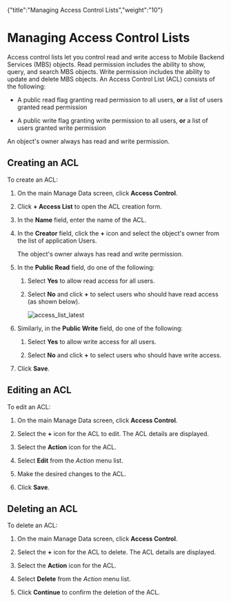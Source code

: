 {"title":"Managing Access Control Lists","weight":"10"} 

# Managing Access Control Lists

Access control lists let you control read and write access to Mobile Backend Services (MBS) objects. Read permission includes the ability to show, query, and search MBS objects. Write permission includes the ability to update and delete MBS objects. An Access Control List (ACL) consists of the following:

*   A public read flag granting read permission to all users, **or** a list of users granted read permission
    
*   A public write flag granting write permission to all users, **or** a list of users granted write permission
    

An object's owner always has read and write permission.

## Creating an ACL

To create an ACL:

1.  On the main Manage Data screen, click **Access Control**.
    
2.  Click **\+ Access List** to open the ACL creation form.
    
3.  In the **Name** field, enter the name of the ACL.
    
4.  In the **Creator** field, click the **+** icon and select the object's owner from the list of application Users.
    
    The object's owner always has read and write permission.
    
5.  In the **Public Read** field, do one of the following:
    
    1.  Select **Yes** to allow read access for all users.
        
    2.  Select **No** and click **+** to select users who should have read access (as shown below).
        
        ![access_list_latest](/Images/appc/download/attachments/60145275/access_list_latest.png)
6.  Similarly, in the **Public Write** field, do one of the following:
    
    1.  Select **Yes** to allow write access for all users.
        
    2.  Select **No** and click **+** to select users who should have write access.
        
7.  Click **Save**.
    

## Editing an ACL

To edit an ACL:

1.  On the main Manage Data screen, click **Access Control**.
    
2.  Select the **+** icon for the ACL to edit. The ACL details are displayed.
    
3.  Select the **Action** icon for the ACL.
    
4.  Select **Edit** from the _Action_ menu list.
    
5.  Make the desired changes to the ACL.
    
6.  Click **Save**.
    

## Deleting an ACL

To delete an ACL:

1.  On the main Manage Data screen, click **Access Control**.
    
2.  Select the **+** icon for the ACL to delete. The ACL details are displayed.
    
3.  Select the **Action** icon for the ACL.
    
4.  Select **Delete** from the _Action_ menu list.
    
5.  Click **Continue** to confirm the deletion of the ACL.